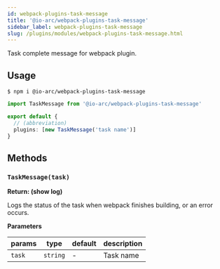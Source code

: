 ```yaml
---
id: webpack-plugins-task-message
title: '@io-arc/webpack-plugins-task-message'
sidebar_label: webpack-plugins-task-message
slug: /plugins/modules/webpack-plugins-task-message.html
---
```


Task complete message for webpack plugin.

## Usage

```shell
$ npm i @io-arc/webpack-plugins-task-message
```

```typescript title="index.ts"
import TaskMessage from '@io-arc/webpack-plugins-task-message'

export default {
  // (abbreviation)
  plugins: [new TaskMessage('task name')]
}
```

## Methods

### `TaskMessage(task)`

**Return: (show log)**

Logs the status of the task when webpack finishes building, or an error occurs.

**Parameters**

| params | type     | default | description |
| ------ | -------- | ------- | ----------- |
| `task` | `string` | \-      | Task name   |
